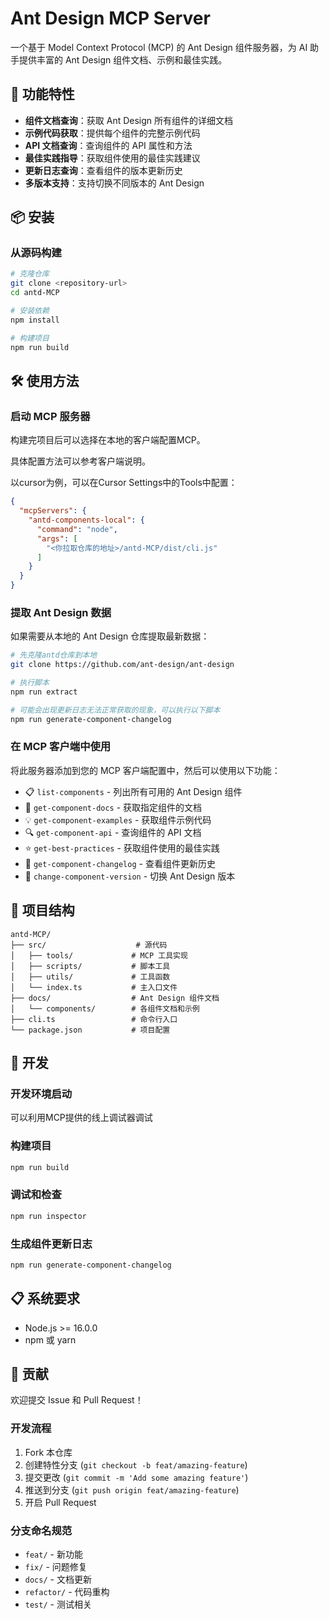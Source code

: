 # Ant Design MCP Server

一个基于 Model Context Protocol (MCP) 的 Ant Design 组件服务器，为 AI 助手提供丰富的 Ant Design 组件文档、示例和最佳实践。

## 🚀 功能特性

- **组件文档查询**：获取 Ant Design 所有组件的详细文档
- **示例代码获取**：提供每个组件的完整示例代码
- **API 文档查询**：查询组件的 API 属性和方法
- **最佳实践指导**：获取组件使用的最佳实践建议
- **更新日志查询**：查看组件的版本更新历史
- **多版本支持**：支持切换不同版本的 Ant Design

## 📦 安装

### 从源码构建

```bash
# 克隆仓库
git clone <repository-url>
cd antd-MCP

# 安装依赖
npm install

# 构建项目
npm run build

```

## 🛠️ 使用方法

### 启动 MCP 服务器

构建完项目后可以选择在本地的客户端配置MCP。

具体配置方法可以参考客户端说明。

以cursor为例，可以在Cursor Settings中的Tools中配置：

```json
{
  "mcpServers": {
    "antd-components-local": {
      "command": "node",
      "args": [
        "<你拉取仓库的地址>/antd-MCP/dist/cli.js"
      ]
    }
  }
}
```

### 提取 Ant Design 数据

如果需要从本地的 Ant Design 仓库提取最新数据：

```bash
# 先克隆antd仓库到本地
git clone https://github.com/ant-design/ant-design

# 执行脚本
npm run extract

# 可能会出现更新日志无法正常获取的现象，可以执行以下脚本
npm run generate-component-changelog
```

### 在 MCP 客户端中使用

将此服务器添加到您的 MCP 客户端配置中，然后可以使用以下功能：

- 📋 `list-components` - 列出所有可用的 Ant Design 组件
- 📖 `get-component-docs` - 获取指定组件的文档
- 💡 `get-component-examples` - 获取组件示例代码
- 🔍 `get-component-api` - 查询组件的 API 文档
- ⭐ `get-best-practices` - 获取组件使用的最佳实践
- 📝 `get-component-changelog` - 查看组件更新历史
- 🔄 `change-component-version` - 切换 Ant Design 版本

## 📁 项目结构

```
antd-MCP/
├── src/                    # 源代码
│   ├── tools/             # MCP 工具实现
│   ├── scripts/           # 脚本工具
│   ├── utils/             # 工具函数
│   └── index.ts           # 主入口文件
├── docs/                  # Ant Design 组件文档
│   └── components/        # 各组件文档和示例
├── cli.ts                 # 命令行入口
└── package.json           # 项目配置
```

## 🔧 开发

### 开发环境启动

可以利用MCP提供的线上调试器调试

### 构建项目

```bash
npm run build
```

### 调试和检查

```bash
npm run inspector
```

### 生成组件更新日志

```bash
npm run generate-component-changelog
```

## 📋 系统要求

- Node.js >= 16.0.0
- npm 或 yarn

## 🤝 贡献

欢迎提交 Issue 和 Pull Request！

### 开发流程

1. Fork 本仓库
2. 创建特性分支 (`git checkout -b feat/amazing-feature`)
3. 提交更改 (`git commit -m 'Add some amazing feature'`)
4. 推送到分支 (`git push origin feat/amazing-feature`)
5. 开启 Pull Request

### 分支命名规范

- `feat/` - 新功能
- `fix/` - 问题修复
- `docs/` - 文档更新
- `refactor/` - 代码重构
- `test/` - 测试相关